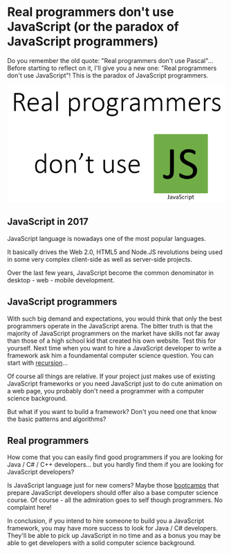 Real programmers don't use JavaScript (or the paradox of JavaScript programmers)
================================================================================

Do you remember the old quote: "Real programmers don't use Pascal"... 
Before starting to reflect on it, I'll give you a new one: "Real programmers don't use JavaScript"!
This is the paradox of JavaScript programmers.

![](/img/posts/real_js.png)

JavaScript in 2017
------------------

JavaScript language is nowadays one of the most popular languages. 

It basically drives the Web 2.0, HTML5 and Node.JS revolutions being used in some very complex client-side as well as server-side projects.

Over the last few years, JavaScript become the common denominator in desktop - web - mobile development. 


JavaScript programmers
----------------------

With such big demand and expectations, you would think that only the best programmers operate in the JavaScript arena.
The bitter truth is that the majority of JavaScript programmers on the market have skills not far away than those of a high school kid that created his own website.
Test this for yourself. Next time when you want to hire a JavaScript developer to write a framework ask him a foundamental computer science question. You can start with [recursion](http://www.codeavenger.com/2017/04/26/Ask-about-recursion-during-coding-interviews-to-identify-good-talent.html)...

Of course all things are relative. If your project just makes use of existing JavaScript frameworks or you need JavaScript just to do cute animation on a web page, you probably don't need a programmer with a computer science background.

But what if you want to build a framework? Don't you need one that know the basic patterns and algorithms? 


Real programmers
----------------

How come that you can easily find good programmers if you are looking for Java / C# / C++ developers... but you hardly find them if you are looking for JavaScript developers?

Is JavaScript language just for new comers?  Maybe those [bootcamps](http://www.codeavenger.com/2017/02/18/Coding-Bootcamps.html) that prepare JavaScript developers should offer also a base computer science course. Of course - all the admiration goes to self though programmers. No complaint here!

In conclusion, if you intend to hire someone to build you a JavaScript framework, you may have more success to look for Java / C# developers. They'll be able to pick up JavaScript in no time and as a bonus you may be able to get developers with a solid computer science background.
